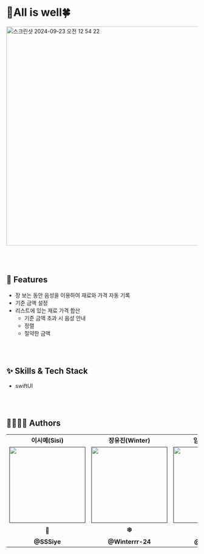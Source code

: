 # 🤞All is well🍀
<img width="576" alt="스크린샷 2024-09-23 오전 12 54 22" src="https://github.com/user-attachments/assets/6e5533b8-6776-4ca3-85d7-0fd5bccef28a">

<br></br>

## 📌 Features
- 장 보는 동안 음성을 이용하여 재료와 가격 자동 기록
- 기준 금액 설정
- 리스트에 있는 재료 가격 합산
    - 기준 금액 초과 시 음성 안내
    - 정렬
    - 절약한 금액

  
<br></br>

## :sparkles: Skills & Tech Stack
- swiftUI

  
<br></br>

## 👩‍👩‍👧‍👧 Authors
<table>
  <tbody>
    <tr>
      <td colspan="1" align="center"><b>이시예(Sisi)</b></td>
      <td colspan="1" align="center"><b>장유진(Winter)</b></td>
      <td colspan="1" align="center"><b>임이지(Easy)</b></td>
    </tr>
    <tr>
      <td align="center"><a href=""><img src="https://github.com/DeveloperAcademy-POSTECH/2024-MC2-M17-Kodari/assets/108053426/736e43cc-38d5-4c24-8f23-67408d5e6800" width="200px;" alt=""/><br /><sub><b></b></sub></a></td>
       <td align="center"><a href=""><img src="https://github.com/DeveloperAcademy-POSTECH/2024-MC2-M17-Kodari/assets/108053426/0ff72136-9902-4d10-9db4-3f8acc96b783" width="200px;" alt=""/><br /><sub><b></b></sub></a></td>
      <td align="center"><a href=""><img src="https://github.com/DeveloperAcademy-POSTECH/2024-MC2-M17-Kodari/assets/108053426/80ebff67-a9bb-4493-b544-c312aea2f376" width="200px;" alt=""/><br /><sub><b></b></sub></a></td>
    </tr>
    <tr>
      <td colspan="1" align="center"><b>🦁</b></td>
      <td colspan="1" align="center"><b>❄️</b></td>
      <td colspan="1" align="center"><b>⭐️</b></td>
    </tr>
     <tr>
      <td colspan="1" align="center"><b>@SSSiye</b></td>
      <td colspan="1" align="center"><b>@Winterrr-24</b></td>
      <td colspan="1" align="center"><b>@izzy0426</b></td>
    </tr>
  </tbody>
</table>
<br></br>


